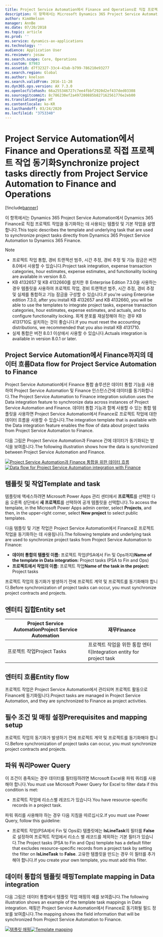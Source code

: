 ```yaml
---
title: Project Service Automation에서 Finance and Operations로 직접 프로젝트 작업 동기화
description: 이 항목에서는 Microsoft Dynamics 365 Project Service Automation에서 Dynamics 365 Finance로 직접 프로젝트 작업을 동기화하는 데 사용되는 템플릿 및 기본 작업을 설명합니다.
author: KimANelson
manager: AnnBe
ms.date: 07/20/2018
ms.topic: article
ms.prod: ''
ms.service: dynamics-ax-applications
ms.technology: ''
audience: Application User
ms.reviewer: josaw
ms.search.scope: Core, Operations
ms.custom: 87983
ms.assetid: d7f32327-33c4-43ab-b799-786210e93277
ms.search.region: Global
ms.author: knelson
ms.search.validFrom: 2016-11-28
ms.dyn365.ops.version: AX 7.3.0
ms.openlocfilehash: 66a255346727c7ee4fbbf2920d2ef437ded03308
ms.sourcegitcommit: 8c786230ef2a497280885b827162561776e2eb00
ms.translationtype: HT
ms.contentlocale: ko-KR
ms.lasthandoff: 03/24/2020
ms.locfileid: "3753340"
---
```

# <a name="synchronize-project-tasks-directly-from-project-service-automation-to-finance-and-operations"></a><span data-ttu-id="be1bc-103">Project Service Automation에서 Finance and Operations로 직접 프로젝트 작업 동기화</span><span class="sxs-lookup"><span data-stu-id="be1bc-103">Synchronize project tasks directly from Project Service Automation to Finance and Operations</span></span>

[!include[banner](../includes/banner.md)]

<span data-ttu-id="be1bc-104">이 항목에서는 Dynamics 365 Project Service Automation에서 Dynamics 365 Finance로 직접 프로젝트 작업을 동기화하는 데 사용되는 템플릿 및 기본 작업을 설명합니다.</span><span class="sxs-lookup"><span data-stu-id="be1bc-104">This topic describes the template and underlying task that are used to synchronize project tasks directly from Dynamics 365 Project Service Automation to Dynamics 365 Finance.</span></span>

> [!NOTE]
> - <span data-ttu-id="be1bc-105">프로젝트 작업 통합, 경비 트랜잭션 범주, 시간 추정, 경비 추정 및 기능 잠금은 버전 8.0에서 사용할 수 있습니다.</span><span class="sxs-lookup"><span data-stu-id="be1bc-105">Project task integration, expense transaction categories, hour estimates, expense estimates, and functionality locking are available in version 8.0.</span></span>
> - <span data-ttu-id="be1bc-106">KB 4132657 및 KB 4132660를 설치한 후 Enterprise Edition 7.3.0을 사용하는 경우 템플릿을 사용하여 프로젝트 작업, 경비 트랜잭션 범주, 시간 추정, 경비 추정 및 실제를 통합하고 기능 잠금을 구성할 수 있습니다.</span><span class="sxs-lookup"><span data-stu-id="be1bc-106">If you're using Enterprise edition 7.3.0, after you install KB 4132657 and KB 4132660, you will be able to use the templates to integrate project tasks, expense transaction categories, hour estimates, expense estimates, and actuals, and to configure functionality locking.</span></span> <span data-ttu-id="be1bc-107">회계 분포를 재설정해야 하는 경우 KB 4131710도 설치하는 것이 좋습니다.</span><span class="sxs-lookup"><span data-stu-id="be1bc-107">If you must reset the accounting distributions, we recommended that you also install KB 4131710.</span></span>
> - <span data-ttu-id="be1bc-108">실제 통합은 버전 8.0.1 이상에서 사용할 수 있습니다.</span><span class="sxs-lookup"><span data-stu-id="be1bc-108">Actuals integration is available in version 8.0.1 or later.</span></span>

## <a name="data-flow-for-project-service-automation-to-finance"></a><span data-ttu-id="be1bc-109">Project Service Automation에서 Finance까지의 데이터 흐름</span><span class="sxs-lookup"><span data-stu-id="be1bc-109">Data flow for Project Service Automation to Finance</span></span>

<span data-ttu-id="be1bc-110">Project Service Automation에서 Finance 통합 솔루션은 데이터 통합 기능을 사용하여 Project Service Automation 및 Finance 인스턴스간에 데이터를 동기화합니다.</span><span class="sxs-lookup"><span data-stu-id="be1bc-110">The Project Service Automation to Finance integration solution uses the Data integration feature to synchronize data across instances of Project Service Automation and Finance.</span></span> <span data-ttu-id="be1bc-111">데이터 통합 기능과 함께 사용할 수 있는 통합 템플릿을 사용하면 Project Service Automation에서 Finance로 프로젝트 작업에 대한 데이터 흐름을 사용할 수 있습니다.</span><span class="sxs-lookup"><span data-stu-id="be1bc-111">The integration template that is available with the Data integration feature enables the flow of data about project tasks from Project Service Automation to Finance.</span></span>

<span data-ttu-id="be1bc-112">다음 그림은 Project Service Automation과 Finance 간에 데이터가 동기화되는 방식을 보여줍니다.</span><span class="sxs-lookup"><span data-stu-id="be1bc-112">The following illustration shows how the data is synchronized between Project Service Automation and Finance.</span></span>

<span data-ttu-id="be1bc-113">[![Project Service Automation과 Finance 통합을 위한 데이터 흐름](./media/ProjectTasksFlow.png)](./media/ProjectTasksFlow.png)</span><span class="sxs-lookup"><span data-stu-id="be1bc-113">[![Data flow for Project Service Automation integration with Finance](./media/ProjectTasksFlow.png)](./media/ProjectTasksFlow.png)</span></span>

## <a name="template-and-task"></a><span data-ttu-id="be1bc-114">템플릿 및 작업</span><span class="sxs-lookup"><span data-stu-id="be1bc-114">Template and task</span></span>

<span data-ttu-id="be1bc-115">템플릿에 액세스하려면 Microsoft Power Apps 관리 센터에서 **프로젝트**를 선택한 다음 오른쪽 상단에서 **새 프로젝트**를 선택하여 공개 템플릿을 선택합니다.</span><span class="sxs-lookup"><span data-stu-id="be1bc-115">To access the template, in the Microsoft Power Apps admin center, select **Projects**, and then, in the upper-right corner, select **New project** to select public templates.</span></span>

<span data-ttu-id="be1bc-116">다음 템플릿 및 기본 작업은 Project Service Automation에서 Finance로 프로젝트 작업을 동기화하는 데 사용됩니다.</span><span class="sxs-lookup"><span data-stu-id="be1bc-116">The following template and underlying task are used to synchronize project tasks from Project Service Automation to Finance:</span></span>

- <span data-ttu-id="be1bc-117">**데이터 통합의 템플릿 이름:** 프로젝트 작업(PSA에서 Fin 및 Ops까지)</span><span class="sxs-lookup"><span data-stu-id="be1bc-117">**Name of the template in Data integration:** Project tasks (PSA to Fin and Ops)</span></span>
- <span data-ttu-id="be1bc-118">**프로젝트에서 작업의 이름:** 프로젝트 작업</span><span class="sxs-lookup"><span data-stu-id="be1bc-118">**Name of the task in the project:** Project tasks</span></span>

<span data-ttu-id="be1bc-119">프로젝트 작업의 동기화가 발생하기 전에 프로젝트 계약 및 프로젝트를 동기화해야 합니다.</span><span class="sxs-lookup"><span data-stu-id="be1bc-119">Before synchronization of project tasks can occur, you must synchronize project contracts and projects.</span></span>

## <a name="entity-set"></a><span data-ttu-id="be1bc-120">엔터티 집합</span><span class="sxs-lookup"><span data-stu-id="be1bc-120">Entity set</span></span>

| <span data-ttu-id="be1bc-121">Project Service Automation</span><span class="sxs-lookup"><span data-stu-id="be1bc-121">Project Service Automation</span></span> | <span data-ttu-id="be1bc-122">재무</span><span class="sxs-lookup"><span data-stu-id="be1bc-122">Finance</span></span>                             |
|----------------------------|-------------------------------------|
| <span data-ttu-id="be1bc-123">프로젝트 작업</span><span class="sxs-lookup"><span data-stu-id="be1bc-123">Project Tasks</span></span>              | <span data-ttu-id="be1bc-124">프로젝트 작업을 위한 통합 엔터티</span><span class="sxs-lookup"><span data-stu-id="be1bc-124">Integration entity for project task</span></span> |

## <a name="entity-flow"></a><span data-ttu-id="be1bc-125">엔터티 흐름</span><span class="sxs-lookup"><span data-stu-id="be1bc-125">Entity flow</span></span>

<span data-ttu-id="be1bc-126">프로젝트 작업은 Project Service Automation에서 관리되며 프로젝트 활동으로 Finance에 동기화됩니다.</span><span class="sxs-lookup"><span data-stu-id="be1bc-126">Project tasks are managed in Project Service Automation, and they are synchronized to Finance as project activities.</span></span>

## <a name="prerequisites-and-mapping-setup"></a><span data-ttu-id="be1bc-127">필수 조건 및 매핑 설정</span><span class="sxs-lookup"><span data-stu-id="be1bc-127">Prerequisites and mapping setup</span></span>

<span data-ttu-id="be1bc-128">프로젝트 작업의 동기화가 발생하기 전에 프로젝트 계약 및 프로젝트를 동기화해야 합니다.</span><span class="sxs-lookup"><span data-stu-id="be1bc-128">Before synchronization of project tasks can occur, you must synchronize project contracts and projects.</span></span>

## <a name="power-query"></a><span data-ttu-id="be1bc-129">파워 쿼리</span><span class="sxs-lookup"><span data-stu-id="be1bc-129">Power Query</span></span>

<span data-ttu-id="be1bc-130">이 조건이 충족되는 경우 데이터를 필터링하려면 Microsoft Excel용 파워 쿼리를 사용해야 합니다.</span><span class="sxs-lookup"><span data-stu-id="be1bc-130">You must use Microsoft Power Query for Excel to filter data if this condition is met:</span></span>

- <span data-ttu-id="be1bc-131">프로젝트 작업에 리소스별 레코드가 있습니다.</span><span class="sxs-lookup"><span data-stu-id="be1bc-131">You have resource-specific records in a project task.</span></span>

<span data-ttu-id="be1bc-132">파워 쿼리를 사용해야 하는 경우 다음 지침을 따르십시오.</span><span class="sxs-lookup"><span data-stu-id="be1bc-132">If you must use Power Query, follow this guideline:</span></span>

- <span data-ttu-id="be1bc-133">프로젝트 작업(PSA에서 Fin 및 Ops로) 템플릿에는  **IsLineTask**의 필터를 **False**로 설정하여 프로젝트 작업에서 리소스 별 레코드를 제외하는 기본 필터가 있습니다.</span><span class="sxs-lookup"><span data-stu-id="be1bc-133">The Project tasks (PSA to Fin and Ops) template has a default filter that excludes resource-specific records from a project task by setting the filter on **IsLineTask** to **False**.</span></span> <span data-ttu-id="be1bc-134">고유한 템플릿을 만드는 경우 이 필터를 추가해야 합니다.</span><span class="sxs-lookup"><span data-stu-id="be1bc-134">If you create your own template, you must add this filter.</span></span>

## <a name="template-mapping-in-data-integration"></a><span data-ttu-id="be1bc-135">데이터 통합의 템플릿 매핑</span><span class="sxs-lookup"><span data-stu-id="be1bc-135">Template mapping in Data integration</span></span>

<span data-ttu-id="be1bc-136">다음 그림은 데이터 통합에서 템플릿 작업 매핑의 예를 보여줍니다.</span><span class="sxs-lookup"><span data-stu-id="be1bc-136">The following illustration shows an example of the template task mappings in Data integration.</span></span> <span data-ttu-id="be1bc-137">매핑은 Project Service Automation에서 Finance로 동기화될 필드 정보를 보여줍니다.</span><span class="sxs-lookup"><span data-stu-id="be1bc-137">The mapping shows the field information that will be synchronized from Project Service Automation to Finance.</span></span>

<span data-ttu-id="be1bc-138">[![템플릿 매핑](./media/ProjectTasksMapping.png)](./media/ProjectTasksMapping.png)</span><span class="sxs-lookup"><span data-stu-id="be1bc-138">[![Template mapping](./media/ProjectTasksMapping.png)](./media/ProjectTasksMapping.png)</span></span>
